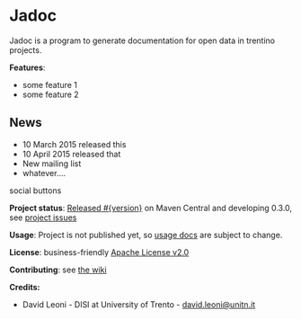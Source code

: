 

Jadoc
=======

Jadoc is a program to generate documentation for open data in trentino projects.


**Features**:

* some feature 1
* some feature 2

News
------

* 10 March 2015 released this
* 10 April 2015 released that
* New mailing list
* whatever.... 

social buttons

**Project status**: [Released #{version}]() on Maven Central and developing 0.3.0, see [project issues](https://github.com/opendatatrentino/jadoc/issues)

**Usage**: Project is not published yet, so [usage docs](docs/index.md) are subject to change. 

**License**: business-friendly [Apache License v2.0](LICENSE.txt)

**Contributing**: see [the wiki](../../wiki)

**Credits:**

* David Leoni - DISI at University of Trento - david.leoni@unitn.it
